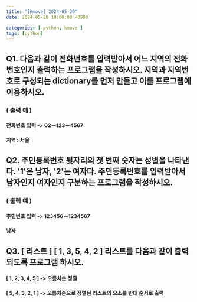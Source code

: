 ```yaml
---
title: "[Kmove] 2024-05-20"
date: 2024-05-20 18:00:00 +0900

categories: [ python, kmove ]
tags: [python]
---
```



## Q1. 다음과 같이 전화번호를 입력받아서 어느 지역의 전화번호인지 출력하는 프로그램을 작성하시오. 지역과 지역번호로 구성되는 dictionary를 먼저 만들고 이를 프로그램에 이용하시오.
### ( 출력 예 )
#### 전화번호 입력 -> 02－123－4567
#### 지역 : 서울


## Q2. 주민등록번호 뒷자리의 첫 번째 숫자는 성별을 나타낸다. '1'은 남자, '2'는 여자다. 주민등록번호를 입력받아서 남자인지 여자인지 구분하는 프로그램을 작성하시오.
### ( 출력 예 )
#### 주민번호 입력 -> 123456－1234567
#### 남자


## Q3. [ 리스트 ] [ 1, 3, 5, 4, 2 ] 리스트를 다음과 같이 출력되도록 프로그램 하시오.
#### [ 1, 2, 3, 4, 5 ] -> 오름차순 정렬
#### [ 5, 4, 3, 2, 1 ] -> 오름차순으로 정렬된 리스트의 요소를 반대 순서로 출력